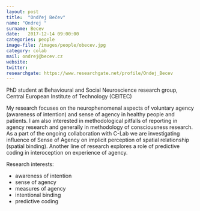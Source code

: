 ```yaml
---
layout: post
title:  "Ondřej Bečev"
name: "Ondrej "
surname: Becev
date:   2017-12-14 09:00:00
categories: people
image-file: /images/people/obecev.jpg
category: colab
mail: ondrej@becev.cz
website:
twitter:
researchgate: https://www.researchgate.net/profile/Ondej_Becev
---
```


PhD student at Behavioural and Social Neuroscience research group, Central European Institute of Technology (CEITEC)

My research focuses on the neurophenomenal aspects of voluntary agency (awareness of intention) and sense of agency in healthy people and patients. I am also interested in methodological pitfalls of reporting in agency research and generally in methodology of consciousness research. As a part of the ongoing collaboration with C-Lab we are investigating influence of Sense of Agency on implicit perception of spatial relationship (spatial binding). Another line of research explores a role of predictive coding in interoception on experience of agency.

Research interests:
* awareness of intention
* sense of agency
* measures of agency
* intentional binding
* predictive coding
